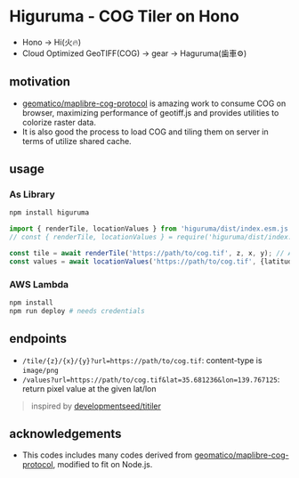 # Higuruma - COG Tiler on Hono

- Hono -> Hi(火🔥)
- Cloud Optimized GeoTIFF(COG) -> gear -> Haguruma(歯車⚙️)

## motivation

- [geomatico/maplibre-cog-protocol](https://github.com/geomatico/maplibre-cog-protocol) is amazing work to consume COG on browser, maximizing performance of geotiff.js and provides utilities to colorize raster data.
- It is also good the process to load COG and tiling them on server in terms of utilize shared cache.

## usage

### As Library

```sh
npm install higuruma
```

```typescript
import { renderTile, locationValues } from 'higuruma/dist/index.esm.js'; // ES Module
// const { renderTile, locationValues } = require('higuruma/dist/index.cjs.js'); // CommonJS

const tile = await renderTile('https://path/to/cog.tif', z, x, y); // ArrayBuffer of PNG
const values = await locationValues('https://path/to/cog.tif', {latitude, longitude}); // pixel values

```

### AWS Lambda

```sh
npm install
npm run deploy # needs credentials
```

## endpoints

- `/tile/{z}/{x}/{y}?url=https://path/to/cog.tif`: content-type is `image/png`
- `/values?url=https://path/to/cog.tif&lat=35.681236&lon=139.767125`: return pixel value at the given lat/lon

> inspired by [developmentseed/titiler](https://github.com/developmentseed/titiler)

## acknowledgements

- This codes includes many codes derived from [geomatico/maplibre-cog-protocol](https://github.com/geomatico/maplibre-cog-protocol), modified to fit on Node.js.
